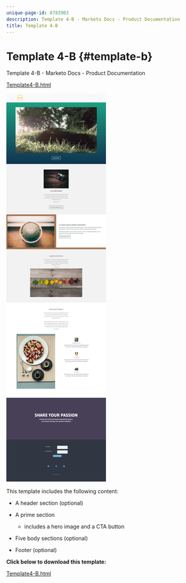 ```yaml
---
unique-page-id: 8783903
description: Template 4-B - Marketo Docs - Product Documentation
title: Template 4-B
---
```


# Template 4-B {#template-b}

Template 4-B - Marketo Docs - Product Documentation

[Template4-B.html](http://docs.marketo.com/download/attachments/8783903/template-4b.html?version=1&modificationdate=1437692370000&api=v2)

![](assets/image2015-7-24-10-3a22-3a15.png)

This template includes the following content:

* A header section (optional)
* A prime section

    * includes a hero image and a CTA button

* Five body sections (optional)
* Footer (optional)

**Click below to download this template:**

[Template4-B.html](http://docs.marketo.com/download/attachments/8783903/template-4b.html?version=1&modificationdate=1437692370000&api=v2)
